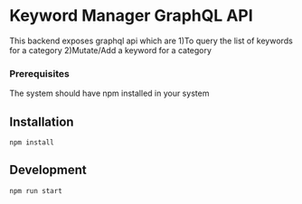 # Keyword Manager GraphQL API
This backend exposes graphql api which are 
1)To query the list of keywords for a category 
2)Mutate/Add a keyword for a category

### Prerequisites
The system should have npm installed in your system
## Installation

`npm install`

## Development

`npm run start`
